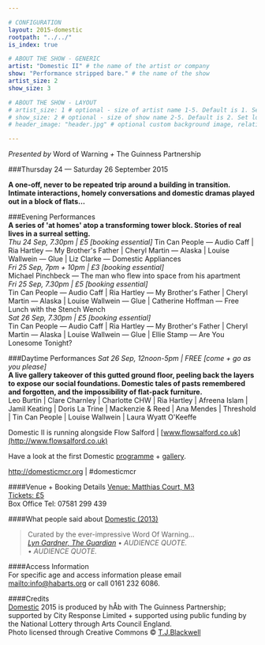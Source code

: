 ```yaml
---

# CONFIGURATION
layout: 2015-domestic
rootpath: "../../"
is_index: true

# ABOUT THE SHOW - GENERIC
artist: "Domestic II" # the name of the artist or company
show: "Performance stripped bare." # the name of the show
artist_size: 2
show_size: 3

# ABOUT THE SHOW - LAYOUT
# artist_size: 1 # optional - size of artist name 1-5. Default is 1. Set longer names to lower values
# show_size: 2 # optional - size of show name 2-5. Default is 2. Set longer names to lower values
# header_image: "header.jpg" # optional custom background image, relative to current page

---
```

*Presented by* Word of Warning *+* The Guinness Partnership			
		
###Thursday 24 — Saturday 26 September 2015

**A one-off, never to be repeated trip around a building in transition. Intimate interactions, homely conversations and domestic dramas played out in a block of flats…**			
		
###Evening Performances			
**A series of 'at homes' atop a transforming tower block. Stories of real lives in a surreal setting.**			
*Thu 24 Sep, 7.30pm | £5 [booking essential]*
Tin Can People — Audio Caff | Ria Hartley — My Brother's Father | Cheryl Martin — Alaska | Louise Wallwein — Glue | Liz Clarke — Domestic Appliances		
*Fri 25 Sep, 7pm + 10pm | £3 [booking essential]*		
Michael Pinchbeck — The man who flew into space from his apartment		
*Fri 25 Sep, 7.30pm | £5 [booking essential]*		
Tin Can People — Audio Caff | Ria Hartley — My Brother's Father | Cheryl Martin — Alaska | Louise Wallwein — Glue | Catherine Hoffman — Free Lunch with the Stench Wench			
*Sat 26 Sep, 7.30pm | £5 [booking essential]*		
Tin Can People — Audio Caff | Ria Hartley — My Brother's Father | Cheryl Martin — Alaska | Louise Wallwein — Glue | Ellie Stamp — Are You Lonesome Tonight?		
		
###Daytime Performances
*Sat 26 Sep, 12noon-5pm | FREE [come + go as you please]*		
**A live gallery takeover of this gutted ground floor, peeling back the layers to expose our social foundations. Domestic tales of pasts remembered and forgotten, and the impossibility of flat-pack furniture.**		
Leo Burtin | Clare Charnley | Charlotte CHW | Ria Hartley | Afreena Islam | Jamil Keating | Doris La Trine | Mackenzie & Reed | Ana Mendes | Threshold | Tin Can People | Louise Wallwein | Laura Wyatt O'Keeffe		
		
Domestic II is running alongside Flow Salford | [www.flowsalford.co.uk](http://www.flowsalford.co.uk)			
		
Have a look at the first Domestic [programme](/archive/2013-domestic) + [gallery](/galleries/2013-domestic).		
		
http://domesticmcr.org | #domesticmcr		
		
####Venue + Booking Details
[Venue: Matthias Court, M3](http://bit.ly/domesticTWO)            
[Tickets: £5](wgt)            
Box Office Tel: 07581 299 439 

####What people said about [Domestic (2013)](/archive/2013-domestic)      
>Curated by the ever-impressive Word Of Warning…<br>*[Lyn Gardner, The Guardian](http://www.theguardian.com/stage/2013/nov/02/this-weeks-theatre)*
>• *AUDIENCE QUOTE.*          
>• *AUDIENCE QUOTE.*          
         
####Access Information        
For specific age and access information please email <mailto:info@habarts.org> or call 0161 232 6086.       
        
####Credits         
[Domestic](/hab/domestic) 2015 is produced by hÅb with The Guinness Partnership; supported by City Response Limited + supported using public funding by the National Lottery through Arts Council England.		
Photo licensed through Creative Commons © [T.J.Blackwell](http://tjblackwell.co.uk/lucid)

